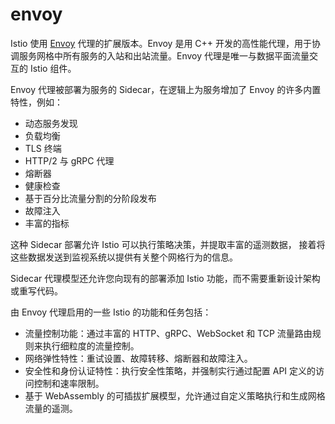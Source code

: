 # envoy

Istio 使用 [Envoy](https://www.envoyproxy.io/) 代理的扩展版本。Envoy 是用 C++ 开发的高性能代理，用于协调服务网格中所有服务的入站和出站流量。Envoy 代理是唯一与数据平面流量交互的 Istio 组件。

Envoy 代理被部署为服务的 Sidecar，在逻辑上为服务增加了 Envoy 的许多内置特性，例如：

* 动态服务发现
* 负载均衡
* TLS 终端
* HTTP/2 与 gRPC 代理
* 熔断器
* 健康检查
* 基于百分比流量分割的分阶段发布
* 故障注入
* 丰富的指标

这种 Sidecar 部署允许 Istio 可以执行策略决策，并提取丰富的遥测数据， 接着将这些数据发送到监视系统以提供有关整个网格行为的信息。

Sidecar 代理模型还允许您向现有的部署添加 Istio 功能，而不需要重新设计架构或重写代码。

由 Envoy 代理启用的一些 Istio 的功能和任务包括：

* 流量控制功能：通过丰富的 HTTP、gRPC、WebSocket 和 TCP 流量路由规则来执行细粒度的流量控制。
* 网络弹性特性：重试设置、故障转移、熔断器和故障注入。
* 安全性和身份认证特性：执行安全性策略，并强制实行通过配置 API 定义的访问控制和速率限制。
* 基于 WebAssembly 的可插拔扩展模型，允许通过自定义策略执行和生成网格流量的遥测。
